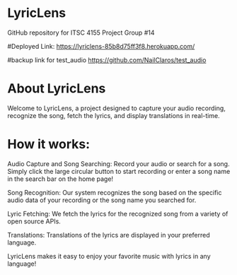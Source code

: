 # LyricLens

GitHub repository for ITSC 4155 Project Group #14

#Deployed Link: 
https://lyriclens-85b8d75ff3f8.herokuapp.com/

#backup link for test_audio
https://github.com/NailClaros/test_audio

# About LyricLens
Welcome to LyricLens, a project designed to capture your audio recording, recognize the song, fetch the lyrics, and display translations in real-time.

# How it works:
Audio Capture and Song Searching: Record your audio or search for a song. Simply click the large circular button to start recording or enter a song name in the search bar on the home page!

Song Recognition: Our system recognizes the song based on the specific audio data of your recording or the song name you searched for.

Lyric Fetching: We fetch the lyrics for the recognized song from a variety of open source APIs.

Translations: Translations of the lyrics are displayed in your preferred language.

LyricLens makes it easy to enjoy your favorite music with lyrics in any language!
